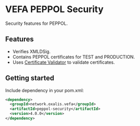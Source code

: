 # VEFA PEPPOL Security

Security features for PEPPOL.


## Features

* Verifies XMLDSig.
* Contains PEPPOL certificates for TEST and PRODUCTION.
* Uses [Certificate Validator](https://github.com/difi/certvalidator) to validate certificates.


## Getting started

Include dependency in your pom.xml:

```xml
<dependency>
  <groupId>network.oxalis.vefa</groupId>
  <artifactId>peppol-security</artifactId>
  <version>4.0.0</version>
</dependency>
```
